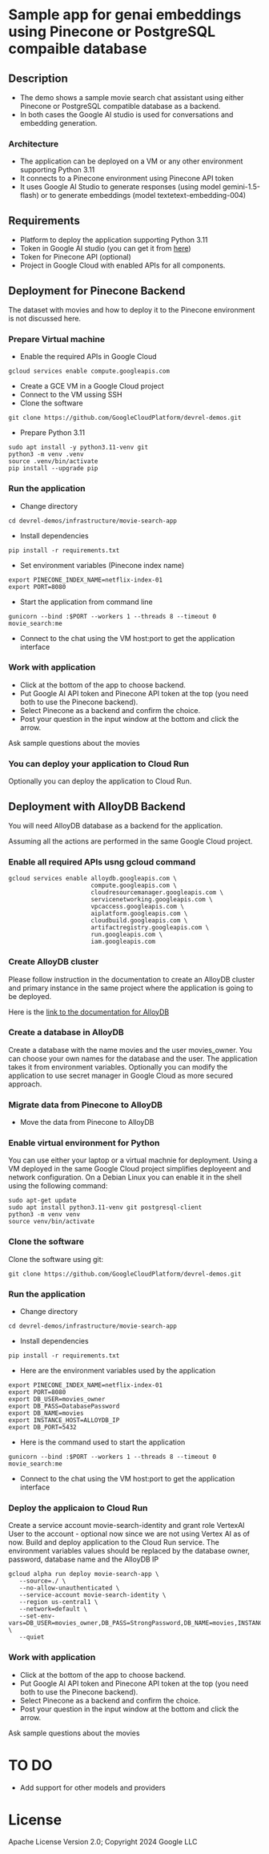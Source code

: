 
# Sample app for genai embeddings using Pinecone or PostgreSQL compaible database
## Description
- The demo shows a sample movie search chat assistant using either Pinecone or PostgreSQL compatible database as a backend. 
- In both cases the Google AI studio is used for conversations and embedding generation.

### Architecture
- The application can be deployed on a VM or any other environment supporting Python 3.11
- It connects to a Pinecone environment using Pinecone API token
- It uses Google AI Studio to generate responses (using model gemini-1.5-flash) or to generate embeddings (model textetext-embedding-004)

## Requirements
- Platform to deploy the application supporting Python 3.11
- Token in Google AI studio (you can get it from [here](https://ai.google.dev/gemini-api/docs/api-key))
- Token for Pinecone API (optional)
- Project in Google Cloud with enabled APIs for all components.


## Deployment for Pinecone Backend

The dataset with movies and how to deploy it to the Pinecone environment is not discussed here.

### Prepare Virtual machine
- Enable the required APIs in Google Cloud
```
gcloud services enable compute.googleapis.com
```
- Create a GCE VM in a Google Cloud project
- Connect to the VM ussing SSH
- Clone the software 
```
git clone https://github.com/GoogleCloudPlatform/devrel-demos.git
```
- Prepare Python 3.11 
```
sudo apt install -y python3.11-venv git
python3 -m venv .venv
source .venv/bin/activate
pip install --upgrade pip
```
### Run the application
- Change directory
```
cd devrel-demos/infrastructure/movie-search-app
```
- Install dependencies
```
pip install -r requirements.txt
```
- Set environment variables (Pinecone index name)
```
export PINECONE_INDEX_NAME=netflix-index-01
export PORT=8080
```
- Start the application from command line
```
gunicorn --bind :$PORT --workers 1 --threads 8 --timeout 0 movie_search:me
```
- Connect to the chat using the VM host:port to get the application interface

### Work with application
- Click at the bottom of the app to choose backend.
- Put Google AI API token and Pinecone API token at the top (you need both to use the Pinecone backend).
- Select Pinecone as a backend and confirm the choice.
- Post your question in the input window at the bottom and click the arrow.

Ask sample questions about the movies

### You can deploy your application to Cloud Run
Optionally you can deploy the application to Cloud Run. 

## Deployment with AlloyDB Backend
You will need AlloyDB database as a backend for the application.

Assuming all the actions are performed in the same Google Cloud project.
### Enable all required APIs usng gcloud command
```
gcloud services enable alloydb.googleapis.com \
                       compute.googleapis.com \
                       cloudresourcemanager.googleapis.com \
                       servicenetworking.googleapis.com \
                       vpcaccess.googleapis.com \
                       aiplatform.googleapis.com \
                       cloudbuild.googleapis.com \
                       artifactregistry.googleapis.com \
                       run.googleapis.com \
                       iam.googleapis.com
```

### Create AlloyDB cluster
Please follow instruction in the documentation to create an AlloyDB cluster and primary instance in the same project where the application is going to be deployed.

Here is the [link to the documentation for AlloyDB](https://cloud.google.com/alloydb/docs/quickstart/create-and-connect)

### Create a database in AlloyDB
Create a database with the name movies and the user movies_owner. You can choose your own names for the database and the user. The application takes it from environment variables. Optionally you can modify the application to use secret manager in Google Cloud as more secured approach.

### Migrate data from Pinecone to AlloyDB
- Move the data from Pinecone to AlloyDB

### Enable virtual environment for Python
You can use either your laptop or a virtual machnie for deployment. Using a VM deployed in the same Google Cloud project simplifies deployeent and network configuration. On a Debian Linux you can enable it in the shell using the following command:
```
sudo apt-get update
sudo apt install python3.11-venv git postgresql-client
python3 -m venv venv
source venv/bin/activate
```

### Clone the software
Clone the software using git:
```
git clone https://github.com/GoogleCloudPlatform/devrel-demos.git
```
### Run the application
- Change directory
```
cd devrel-demos/infrastructure/movie-search-app
```
- Install dependencies
```
pip install -r requirements.txt
```
- Here are the environment variables used by the application
```
export PINECONE_INDEX_NAME=netflix-index-01
export PORT=8080
export DB_USER=movies_owner
export DB_PASS=DatabasePassword
export DB_NAME=movies
export INSTANCE_HOST=ALLOYDB_IP
export DB_PORT=5432
```
- Here is the command used to start the application

```
gunicorn --bind :$PORT --workers 1 --threads 8 --timeout 0 movie_search:me
```
- Connect to the chat using the VM host:port to get the application interface

### Deploy the applicaion to Cloud Run
Create a service account movie-search-identity and grant role VertexAI User to the account - optional now since we are not using Vertex AI as of now.
Build and deploy application to the Cloud Run service.
The environment variables values should be replaced by the database owner, password, database name and the AlloyDB IP

```
gcloud alpha run deploy movie-search-app \
   --source=./ \
   --no-allow-unauthenticated \
   --service-account movie-search-identity \
   --region us-central1 \
   --network=default \
   --set-env-vars=DB_USER=movies_owner,DB_PASS=StrongPassword,DB_NAME=movies,INSTANCE_HOST=127.0.0.1,DB_PORT=5432 \
   --quiet
```
### Work with application
- Click at the bottom of the app to choose backend.
- Put Google AI API token and Pinecone API token at the top (you need both to use the Pinecone backend).
- Select Pinecone as a backend and confirm the choice.
- Post your question in the input window at the bottom and click the arrow.

Ask sample questions about the movies

# TO DO
- Add support for other models and providers

# License
Apache License Version 2.0; 
Copyright 2024 Google LLC


